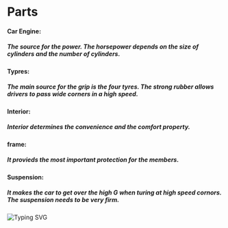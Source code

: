
<h1>Parts</h1>
<body>
<h4>Car Engine: <h5>The source for the power. The horsepower depends on the size of cylinders and the number of cylinders.</h5>
    </h4>

<h4>Typres:
    <h5>The main source for the grip is the four tyres. The strong rubber allows drivers to pass wide corners in a high speed. </h5>
    </h4>

<h4>Interior: <h5>Interior determines the convenience and the comfort property.</h5> </h4>

<h4>frame:</h4> 
<h5>It provieds the most important protection for the members. </h5>

<h4>Suspension:</h4> 
<h5>It makes the car to get over the high G when turing at high speed cornors. The suspension needs to be very firm.</h5>

<img src="https://fierce-dawn-45790.herokuapp.com?font=Fira+Code&weight=500&duration=2000&pause=1000&color=F709F6&center=true&width=435&lines=View+Your+World+Everywhere+With+AR" alt="Typing SVG" />

